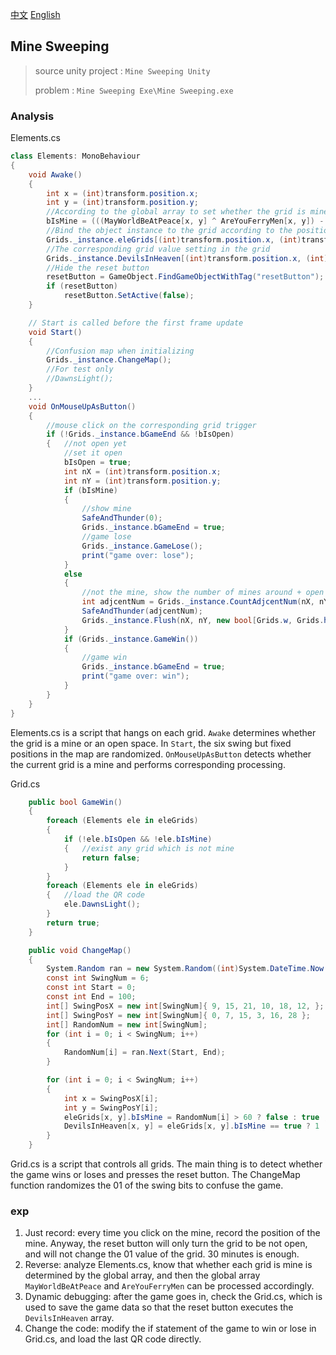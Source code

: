 [中文](./writeup_zh.md) [English](./writeup_en.md)

## Mine Sweeping

>source unity project : `Mine Sweeping Unity`
>
>problem : `Mine Sweeping Exe\Mine Sweeping.exe`

### Analysis

Elements.cs
```C#
class Elements: MonoBehaviour
{
    void Awake()
    {   
        int x = (int)transform.position.x;
        int y = (int)transform.position.y;
        //According to the global array to set whether the grid is mine or open space
        bIsMine = (((MayWorldBeAtPeace[x, y] ^ AreYouFerryMen[x, y]) - 233) / 2333) == 1 ? true : false;
        //Bind the object instance to the grid according to the position of the grid
        Grids._instance.eleGrids[(int)transform.position.x, (int)transform.position.y] = this;
        //The corresponding grid value setting in the grid
        Grids._instance.DevilsInHeaven[(int)transform.position.x, (int)transform.position.y] = (bIsMine == true ? 1 : 0);
        //Hide the reset button
        resetButton = GameObject.FindGameObjectWithTag("resetButton");
        if (resetButton)
            resetButton.SetActive(false);
    }

    // Start is called before the first frame update
    void Start()
    {
        //Confusion map when initializing
        Grids._instance.ChangeMap();
        //For test only
        //DawnsLight();
    }
    ...
    void OnMouseUpAsButton()
    {
        //mouse click on the corresponding grid trigger
        if (!Grids._instance.bGameEnd && !bIsOpen)
        {   //not open yet
            //set it open
            bIsOpen = true;
            int nX = (int)transform.position.x;
            int nY = (int)transform.position.y;
            if (bIsMine)
            {
                //show mine
                SafeAndThunder(0);
                Grids._instance.bGameEnd = true;
                //game lose
                Grids._instance.GameLose();
                print("game over: lose");
            }
            else
            {
                //not the mine, show the number of mines around + open the adjacent grid without any mine around
                int adjcentNum = Grids._instance.CountAdjcentNum(nX, nY);
                SafeAndThunder(adjcentNum);
                Grids._instance.Flush(nX, nY, new bool[Grids.w, Grids.h]);
            }
            if (Grids._instance.GameWin())
            {
                //game win
                Grids._instance.bGameEnd = true;
                print("game over: win");
            }
        }
    }
}
```
Elements.cs is a script that hangs on each grid.
`Awake` determines whether the grid is a mine or an open space.
In `Start`, the six swing but fixed positions in the map are randomized. 
`OnMouseUpAsButton` detects whether the current grid is a mine and performs corresponding processing.


Grid.cs
```C#
    public bool GameWin()
    {
        foreach (Elements ele in eleGrids)
        {
            if (!ele.bIsOpen && !ele.bIsMine)
            {   //exist any grid which is not mine
                return false;
            }
        }
        foreach (Elements ele in eleGrids)
        {   //load the QR code
            ele.DawnsLight();
        }
        return true;
    }

    public void ChangeMap()
    {
        System.Random ran = new System.Random((int)System.DateTime.Now.Millisecond);
        const int SwingNum = 6;
        const int Start = 0;
        const int End = 100;
        int[] SwingPosX = new int[SwingNum]{ 9, 15, 21, 10, 18, 12, };
        int[] SwingPosY = new int[SwingNum]{ 0, 7, 15, 3, 16, 28 };
        int[] RandomNum = new int[SwingNum];
        for (int i = 0; i < SwingNum; i++)
        {
            RandomNum[i] = ran.Next(Start, End);
        }

        for (int i = 0; i < SwingNum; i++)
        {
            int x = SwingPosX[i];
            int y = SwingPosY[i];
            eleGrids[x, y].bIsMine = RandomNum[i] > 60 ? false : true ;
            DevilsInHeaven[x, y] = eleGrids[x, y].bIsMine == true ? 1 : 0;
        }
    }
```
Grid.cs is a script that controls all grids. The main thing is to detect whether the game wins or loses and presses the reset button. The ChangeMap function randomizes the 01 of the swing bits to confuse the game.

### exp
1. Just record: every time you click on the mine, record the position of the mine. Anyway, the reset button will only turn the grid to be not open, and will not change the 01 value of the grid. 30 minutes is enough.
2. Reverse: analyze Elements.cs, know that whether each grid is mine is determined by the global array, and then the global array `MayWorldBeAtPeace` and `AreYouFerryMen` can be processed accordingly.
3. Dynamic debugging: after the game goes in, check the Grid.cs, which is used to save the game data so that the reset button executes the `DevilsInHeaven` array.
4. Change the code: modify the if statement of the game to win or lose in Grid.cs, and load the last QR code directly.
